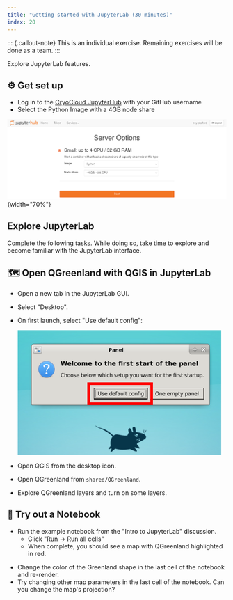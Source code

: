 ```yaml
---
title: "Getting started with JupyterLab (30 minutes)"
index: 20
---
```


::: {.callout-note}
This is an individual exercise. Remaining exercises will be done as a team.
:::

Explore JupyterLab features.


## ⚙️ Get set up

* Log in to the [CryoCloud JupyterHub](https://hub.cryointhecloud.com) with your
  GitHub username
* Select the Python Image with a 4GB node share

![Jupyterhub server selection](/_media/jupyterhub_server_selection.png){width="70%"}


## Explore JupyterLab

Complete the following tasks. While doing so, take time to explore and become
familiar with the JupyterLab interface.


## 🗺️ Open QGreenland with QGIS in JupyterLab

* Open a new tab in the JupyterLab GUI.
* Select "Desktop".
* On first launch, select "Use default config":

    ![Use default config](/_media/xfce_first_launch.png)

* Open QGIS from the desktop icon.
* Open QGreenland from `shared/QGreenland`.
* Explore QGreenland layers and turn on some layers.


## 🧪 Try out a Notebook

* Run the example notebook from the "Intro to JupyterLab" discussion.
    * Click "Run -> Run all cells"
    * When complete, you should see a map with QGreenland highlighted in red.
<!-- alex ignore color -->
* Change the color of the Greenland shape in the last cell of the notebook and
  re-render.
* Try changing other map parameters in the last cell of the notebook. Can you
  change the map's projection?
